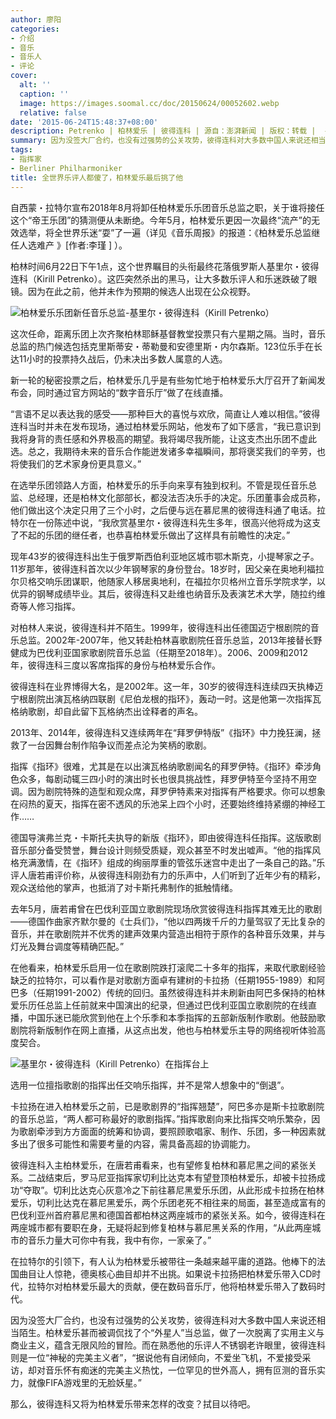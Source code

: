 ```yaml
---
author: 廖阳
categories:
- 介绍
- 音乐
- 音乐人
- 评论
cover:
  alt: ''
  caption: ''
  image: https://images.soomal.cc/doc/20150624/00052602.webp
  relative: false
date: '2015-06-24T15:48:37+08:00'
description: Petrenko | 柏林爱乐 | 彼得连科 | 源自：澎湃新闻 | 版权：转载 |  平均/总评分：09.00/99
summary: 因为没签大厂合约，也没有过强势的公关攻势，彼得连科对大多数中国人来说还相当陌生。柏林爱乐甚而被调侃找了个“外星人”当总监，做了一次脱离了实用主义与商业主义，蕴含无限风险的冒险。而在熟悉他的乐评人不锈钢老许眼里，彼得连科则是一位“神秘的完美主义者”……
tags:
- 指挥家
- Berliner Philharmoniker
title: 全世界乐评人都傻了，柏林爱乐最后挑了他
---
```


自西蒙・拉特尔宣布2018年8月将卸任柏林爱乐乐团音乐总监之职，关于谁将接任这个“帝王乐团”的猜测便从未断绝。今年5月，柏林爱乐更因一次最终“流产”的无效选举，将全世界乐迷“耍”了一遍（详见《音乐周报》的报道：《柏林爱乐总监继任人选难产 》[作者:李瑾 ]
）。

柏林时间6月22日下午1点，这个世界瞩目的头衔最终花落俄罗斯人基里尔・彼得连科（Kirill Petrenko）。这匹突然杀出的黑马，让大多数乐评人和乐迷跌破了眼镜。因为在此之前，他并未作为预期的候选人出现在公众视野。

![柏林爱乐乐团新任音乐总监-基里尔・彼得连科（Kirill Petrenko）](https://images.soomal.cc/doc/20150624/00052601.webp)





这次任命，距离乐团上次齐聚柏林耶稣基督教堂投票只有六星期之隔。当时，音乐总监的热门候选包括克里斯蒂安・蒂勒曼和安德里斯・内尔森斯。123位乐手在长达11小时的投票持久战后，仍未决出多数人属意的人选。

新一轮的秘密投票之后，柏林爱乐几乎是有些匆忙地于柏林爱乐大厅召开了新闻发布会，同时通过官方网站的“数字音乐厅”做了在线直播。

“言语不足以表达我的感受――那种巨大的喜悦与欢欣，简直让人难以相信。”彼得连科当时并未在发布现场，通过柏林爱乐网站，他发布了如下感言，“我已意识到我将身背的责任感和外界极高的期望。我将竭尽我所能，让这支杰出乐团不虚此选。总之，我期待未来的音乐合作能迸发诸多幸福瞬间，那将褒奖我们的辛劳，也将使我们的艺术家身份更具意义。”

在选举乐团领路人方面，柏林爱乐的乐手向来享有独到权利。不管是现任音乐总监、总经理，还是柏林文化部部长，都没法否决乐手的决定。乐团董事会成员称，他们做出这个决定只用了三个小时，之后便与远在慕尼黑的彼得连科通了电话。拉特尔在一份陈述中说，“我欣赏基里尔・彼得连科先生多年，很高兴他将成为这支了不起的乐团的继任者，也恭喜柏林爱乐做出了这样具有前瞻性的决定。”

现年43岁的彼得连科出生于俄罗斯西伯利亚地区城市鄂木斯克，小提琴家之子。11岁那年，彼得连科首次以少年钢琴家的身份登台。18岁时，因父亲在奥地利福拉尔贝格交响乐团谋职，他随家人移居奥地利，在福拉尔贝格州立音乐学院求学，以优异的钢琴成绩毕业。其后，彼得连科又赴维也纳音乐及表演艺术大学，随拉约维奇等人修习指挥。

对柏林人来说，彼得连科并不陌生。1999年，彼得连科出任德国迈宁根剧院的音乐总监。2002年-2007年，他又转赴柏林喜歌剧院任音乐总监，2013年接替长野健成为巴伐利亚国家歌剧院音乐总监（任期至2018年）。2006、2009和2012年，彼得连科三度以客席指挥的身份与柏林爱乐合作。

彼得连科在业界博得大名，是2002年。这一年，30岁的彼得连科连续四天执棒迈宁根剧院出演瓦格纳四联剧《尼伯龙根的指环》，轰动一时。这是他第一次指挥瓦格纳歌剧，却自此留下瓦格纳杰出诠释者的声名。

2013年、2014年，彼得连科又连续两年在“拜罗伊特版”《指环》中力挽狂澜，拯救了一台因舞台制作陷争议而差点沦为笑柄的歌剧。

指挥《指环》很难，尤其是在以出演瓦格纳歌剧闻名的拜罗伊特。《指环》牵涉角色众多，每剧动辄三四小时的演出时长也很具挑战性，拜罗伊特至今坚持不用空调。因为剧院特殊的造型和观众席，拜罗伊特素来对指挥有严格要求。你可以想象在闷热的夏天，指挥在密不透风的乐池呆上四个小时，还要始终维持紧绷的神经工作……

德国导演弗兰克・卡斯托夫执导的新版《指环》，即由彼得连科任指挥。这版歌剧音乐部分备受赞誉，舞台设计则频受质疑，观众甚至不时发出嘘声。“他的指挥风格充满激情，在《指环》组成的绚丽厚重的管弦乐迷宫中走出了一条自己的路。”乐评人唐若甫评价称，从彼得连科刚劲有力的乐声中，人们听到了近年少有的精彩，观众送给他的掌声，也抵消了对卡斯托弗制作的抵触情绪。

去年5月，唐若甫曾在巴伐利亚国立歌剧院现场欣赏彼得连科指挥其难无比的歌剧――德国作曲家齐默尔曼的《士兵们》，“他以四两拨千斤的力量驾驭了无比复杂的音乐，并在歌剧院并不优秀的建声效果内营造出相符于原作的各种音乐效果，并与灯光及舞台调度等精确匹配。”

在他看来，柏林爱乐启用一位在歌剧院跌打滚爬二十多年的指挥，来取代歌剧经验缺乏的拉特尔，可以看作是对歌剧方面卓有建树的卡拉扬（任期1955-1989）和阿巴多（任期1991-2002）传统的回归。虽然彼得连科并未刷新由阿巴多保持的柏林爱乐历任总监上任前就来中国演出的纪录，但通过巴伐利亚国立歌剧院的在线直播，中国乐迷已能欣赏到他在上个乐季和本季指挥的五部新版制作歌剧。他鼓励歌剧院将新版制作在网上直播，从这点出发，他也与柏林爱乐主导的网络视听体验高度契合。

![基里尔・彼得连科（Kirill Petrenko）在指挥台上](https://images.soomal.cc/doc/20150624/00052602.webp)





选用一位擅指歌剧的指挥出任交响乐指挥，并不是常人想象中的“倒退”。

卡拉扬在进入柏林爱乐之前，已是歌剧界的“指挥翘楚”，阿巴多亦是斯卡拉歌剧院的音乐总监，“两人都可称最好的歌剧指挥。”指挥歌剧向来比指挥交响乐繁杂，因为歌剧牵涉到方方面面的统筹和协调，要照顾歌唱家、制作、乐团，多一种因素就多出了很多可能性和需要考量的内容，需具备高超的协调能力。
  
彼得连科入主柏林爱乐，在唐若甫看来，也有望修复柏林和慕尼黑之间的紧张关系。二战结束后，罗马尼亚指挥家切利比达克本有望登顶柏林爱乐，却被卡拉扬成功“夺取”。切利比达克心灰意冷之下前往慕尼黑爱乐乐团，从此形成卡拉扬在柏林爱乐，切利比达克在慕尼黑爱乐，两个乐团老死不相往来的局面，甚至造成富有的巴伐利亚州首府慕尼黑和德国首都柏林这两座城市的紧张关系。如今，彼得连科在两座城市都有要职在身，无疑将起到修复柏林与慕尼黑关系的作用，“从此两座城市的音乐力量大可你中有我，我中有你，一家亲了。”

在拉特尔的引领下，有人认为柏林爱乐被带往一条越来越平庸的道路。他棒下的法国曲目让人惊艳，德奥核心曲目却并不出挑。如果说卡拉扬把柏林爱乐带入CD时代，拉特尔对柏林爱乐最大的贡献，便在数码音乐厅，他将柏林爱乐带入了数码时代。

因为没签大厂合约，也没有过强势的公关攻势，彼得连科对大多数中国人来说还相当陌生。柏林爱乐甚而被调侃找了个“外星人”当总监，做了一次脱离了实用主义与商业主义，蕴含无限风险的冒险。而在熟悉他的乐评人不锈钢老许眼里，彼得连科则是一位“神秘的完美主义者”，“据说他有自闭倾向，不爱坐飞机，不爱接受采访，却对音乐怀有痴迷的完美主义热忱，一位罕见的世外高人，拥有叵测的音乐实力，就像FIFA游戏里的无脸妖星。”

那么，彼得连科又将为柏林爱乐带来怎样的改变？拭目以待吧。